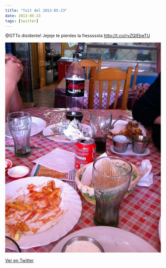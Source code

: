 ```yaml
---
title: "Tuit del 2013-05-23"
date: 2013-05-23
tags: [twitter]
---
```


@GTTo disidente! Jejeje te pierdes la fiesssssta http://t.co/rvZQlEbeTU

![Imagen](/assets/images/337556767443652608-BK8-F29CEAEWZDi.jpg)

[Ver en Twitter](https://twitter.com/i/web/status/337556767443652608)
